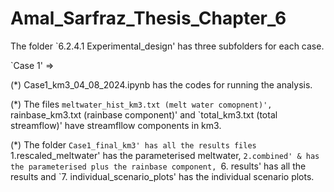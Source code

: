 # Amal_Sarfraz_Thesis_Chapter_6
 

The folder `6.2.4.1 Experimental_design' has three subfolders for each case.


`Case 1' => 

(*) Case1_km3_04_08_2024.ipynb has the codes for running the analysis. 


(*) The files `meltwater_hist_km3.txt (melt water comopnent)', `rainbase_km3.txt (rainbase component)' and `total_km3.txt (total streamflow)' have streamfllow components in km3.


(*) The folder `Case1_final_km3' has all the results files `1.rescaled_meltwater' has the parameterised meltwater, `2.combined' & has the parameterised plus the rainbase component, `6. results' has all the results and `7. individual_scenario_plots' has the individual scenario plots. 






